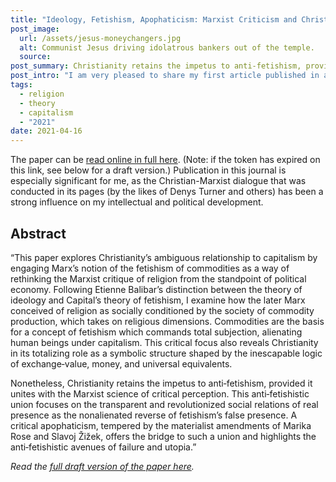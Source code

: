 ```yaml
---
title: "Ideology, Fetishism, Apophaticism: Marxist Criticism and Christianity"
post_image:
  url: /assets/jesus-moneychangers.jpg
  alt: Communist Jesus driving idolatrous bankers out of the temple.
  source:
post_summary: Christianity retains the impetus to anti‐fetishism, provided it unites with the Marxist science of critical perception.
post_intro: "I am very pleased to share my first article published in an academic journal, “Ideology, Fetishism, Apophaticism: Marxist Criticism and Christianity,” which is forthcoming in the Dominican journal <em>New Blackfriars</em>."
tags:
  - religion
  - theory
  - capitalism
  - "2021"
date: 2021-04-16
---
```


The paper can be [read online in full here](https://onlinelibrary.wiley.com/share/author/CWFQUUP3ZXEHBGE2HDVM?target=10.1111/nbfr.12642). (Note: if the token has expired on this link, see below for a draft version.) Publication in this journal is especially significant for me, as the Christian-Marxist dialogue that was conducted in its pages (by the likes of Denys Turner and others) has been a strong influence on my intellectual and political development.

## Abstract

“This paper explores Christianity’s ambiguous relationship to capitalism by engaging Marx’s notion of the fetishism of commodities as a way of rethinking the Marxist critique of religion from the standpoint of political economy. Following Etienne Balibar’s distinction between the theory of ideology and Capital’s theory of fetishism, I examine how the later Marx conceived of religion as socially conditioned by the society of commodity production, which takes on religious dimensions. Commodities are the basis for a concept of fetishism which commands total subjection, alienating human beings under capitalism. This critical focus also reveals Christianity in its totalizing role as a symbolic structure shaped by the inescapable logic of exchange‐value, money, and universal equivalents.

Nonetheless, Christianity retains the impetus to anti‐fetishism, provided it unites with the Marxist science of critical perception. This anti‐fetishistic union focuses on the transparent and revolutionized social relations of real presence as the nonalienated reverse of fetishism’s false presence. A critical apophaticism, tempered by the materialist amendments of Marika Rose and Slavoj Žižek, offers the bridge to such a union and highlights the anti‐fetishistic avenues of failure and utopia.”

_Read the [full draft version of the paper here](https://drive.google.com/file/d/1TO3thHDzvO8nK0amP4r5z_cCnW1xjzRq/view?usp=sharing)._
